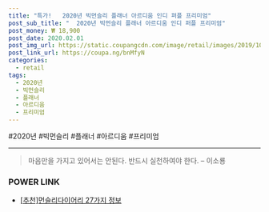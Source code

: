 ```yaml
--- 
title: "특가!   2020년 빅먼슬리 플래너 아르디움 인디 퍼플 프리미엄" 
post_sub_title: "  2020년 빅먼슬리 플래너 아르디움 인디 퍼플 프리미엄" 
post_money: ₩ 18,900 
post_date: 2020.02.01 
post_img_url: https://static.coupangcdn.com/image/retail/images/2019/10/04/10/5/c3f6989f-9922-4094-bac5-6ac11f83eba1.jpg 
post_link_url: https://coupa.ng/bnMfyN 
categories: 
  - retail 
tags: 
  - 2020년 
  - 빅먼슬리 
  - 플래너 
  - 아르디움 
  - 프리미엄 
--- 
```

  #2020년 #빅먼슬리 #플래너 #아르디움 #프리미엄 
<hr> 

> 마음만을 가지고 있어서는 안된다. 반드시 실천하여야 한다. – 이소룡 


### POWER LINK

* <a href="https://blog.naver.com/fasyy4321/221792016208" target="_blank">[추천]먼슬리다이어리 27가지 정보</a>
